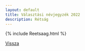 ```yaml
---
layout: default
title: Választási névjegyzék 2022
description: Rétság
---
```


{% include Reetsaag.html %}

[Vissza](./)